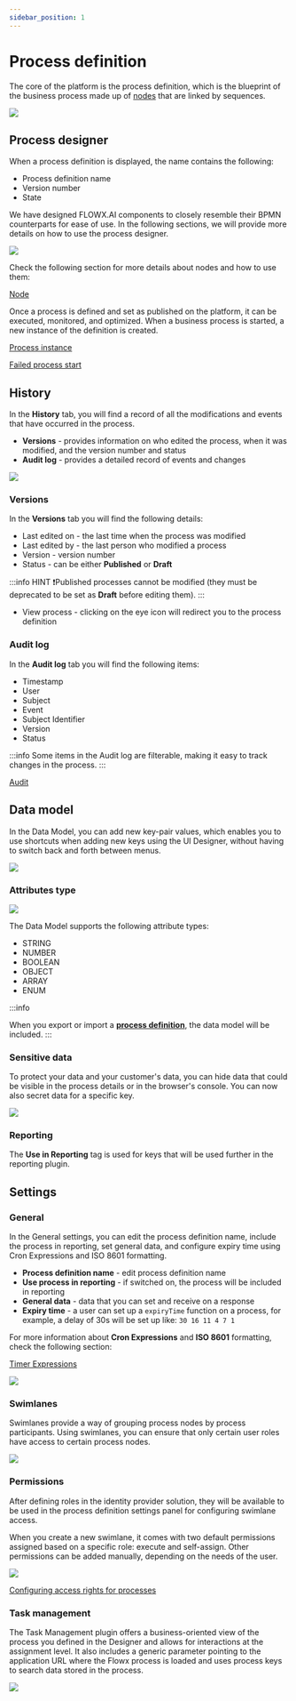 ```yaml
---
sidebar_position: 1
--- 
```


# Process definition

The core of the platform is the process definition, which is the blueprint of the business process made up of [nodes](../../node) that are linked by sequences.

![](../../../platform-deep-dive/img/process_definitions_new.png)

## Process designer

When a process definition is displayed, the name contains the following:

* Process definition name 
* Version number
* State

We have designed FLOWX.AI components to closely resemble their BPMN counterparts for ease of use. In the following sections, we will provide more details on how to use the process designer.

![](../img/process_def.png)

Check the following section for more details about nodes and how to use them:

[Node](../../node/node.md)

Once a process is defined and set as published on the platform, it can be executed, monitored, and optimized. When a business process is started, a new instance of the definition is created.

[Process instance](../active-process/process-instance/process-instance.md)

[Failed process start](../active-process/failed-process-start.md)

## History

In the **History** tab, you will find a record of all the modifications and events that have occurred in the process.

* **Versions** - provides information on who edited the process, when it was modified, and the version number and status
* **Audit log** - provides a detailed record of events and changes

![](../img/process_audit.gif)

### Versions

In the **Versions** tab you will find the following details:

* Last edited on - the last time when the process was modified
* Last edited by - the last person who modified a process
* Version - version number
* Status - can be either **Published** or **Draft** 

:::info HINT
❗️Published processes cannot be modified (they must be deprecated to be set as **Draft** before editing them).
:::

* View process - clicking on the eye icon will redirect you to the process definition 

### Audit log

In the **Audit log** tab you will find the following items:

* Timestamp 
* User 
* Subject 
* Event 
* Subject Identifier 
* Version
* Status 

:::info
Some items in the Audit log are filterable, making it easy to track changes in the process.
:::

[Audit](../../../platform-deep-dive/core-components/core-extensions/audit.md)

## Data model

In the Data Model, you can add new key-pair values, which enables you to use shortcuts when adding new keys using the UI Designer, without having to switch back and forth between menus.

![](../../img/data_model.png)

### Attributes type

![](../../../platform-deep-dive/img/add_new_data_model.png)

The Data Model supports the following attribute types:

* STRING
* NUMBER
* BOOLEAN
* OBJECT
* ARRAY
* ENUM

:::info

When you export or import a [**process definition**](process-definition.md), the data model will be included.
:::

### Sensitive data

To protect your data and your customer's data, you can hide data that could be visible in the process details or in the browser's console. You can now also secret data for a specific key.

![](../../../../release-notes/img/sensitive_data_new.png)

### Reporting

The **Use in Reporting** tag is used for keys that will be used further in the reporting plugin.

## Settings

### General

In the General settings, you can edit the process definition name, include the process in reporting, set general data, and configure expiry time using Cron Expressions and ISO 8601 formatting.

* **Process definition name** - edit process definition name
* **Use process in reporting** - if switched on, the process will be included in reporting
* **General data** - data that you can set and receive on a response
* **Expiry time** - a user can set up a `expiryTime` function on a process, for example, a delay of 30s will be set up like: `30 16 11 4 7 1`

For more information about **Cron Expressions** and **ISO 8601** formatting, check the following section:

[Timer Expressions](../../../platform-overview/frameworks-and-standards/timer-expressions.md)

![](../../../platform-deep-dive/img/process_settings.png)

### Swimlanes

Swimlanes provide a way of grouping process nodes by process participants. Using swimlanes, you can ensure that only certain user roles have access to certain process nodes. 

![](../../img/process_swimlanes.png)

### Permissions

After defining roles in the identity provider solution, they will be available to be used in the process definition settings panel for configuring swimlane access. 

When you create a new swimlane, it comes with two default permissions assigned based on a specific role: execute and self-assign. Other permissions can be added manually, depending on the needs of the user.

![](../../img/process_permissions.png)


[Configuring access rights for processes](../../../platform-setup-guides/flowx-engine-setup-guide/configuring-access-roles-for-processes.md)

### Task management

The Task Management plugin offers a business-oriented view of the process you defined in the Designer and allows for interactions at the assignment level. It also includes a generic parameter pointing to the application URL where the Flowx process is loaded and uses process keys to search data stored in the process.

![](../img/process_task_mngmnt.png)

